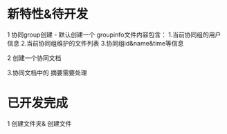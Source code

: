 <!--
 * @Author: your name
 * @Date: 2019-10-12 17:30:56
 * @LastEditTime: 2019-11-13 14:12:55
 * @LastEditors: Please set LastEditors
 * @Description: In User Settings Edit
 * @FilePath: /rebuild_flutter/README.md
 -->

# 新特性&待开发

1 协同group创建 - 默认创建一个  groupinfo文件内容包含： 1.当前协同组的用户信息 2.当前协同组维护的文件列表 3.协同组id&name&time等信息

2 创建一个协同文档

3.协同文档中的 摘要需要处理

# 已开发完成

1 创建文件夹& 创建文件
